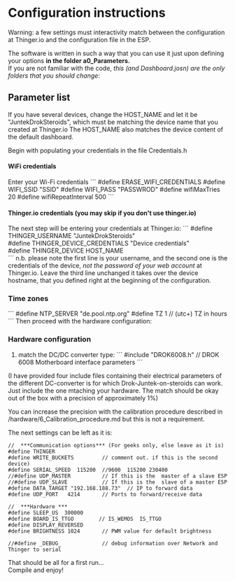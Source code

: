 # Configuration instructions
Warning: a few settings must interactivity match between the configuration at Thinger.io and the configuration file in the ESP.

The software is written in such a way that you can use it just upon defining your options **in the folder a0_Parameters.**  
If you are not familiar with the code, *this (and Dashboard.josn) are the only folders that you should change*:  

## Parameter list
If you have several devices, change the HOST_NAME and let it be "JuntekDrokSteroids", which must be matching the device name that you created at Thinger.io
The HOST_NAME also matches the device content of the default dashboard.  

Begin with populating your credentials in the file Credentials.h
#### WiFi credentials
 
Enter your Wi-Fi credentials 
´´´
#define ERASE_WIFI_CREDENTIALS 
#define WIFI_SSID          "SSID"
#define WIFI_PASS          "PASSWROD"
#define wifiMaxTries       20
#define wifiRepeatInterval 500
´´´


#### Thinger.io credentials (you may skip if you don't use thinger.io)
The next step will be entering your credentials at Thinger.io:
´´´
#define THINGER_USERNAME           "JuntekDrokSteroids"       
#define THINGER_DEVICE_CREDENTIALS "Device credentials"    
#define THINGER_DEVICE HOST_NAME   
´´´
n.b. please note the first line is your username, and the second one is the credentials of the device, *not the password of your web account* at Thinger.io.
Leave the third line unchanged it takes over the device hostname, that you defined right at the beginning of the configuration.


### Time zones
´´´
#define NTP_SERVER "de.pool.ntp.org"
#define TZ   1                              // (utc+) TZ in hours
´´´
Then proceed with the hardware configuration:
### Hardware configuration

1) match the DC/DC converter type:
´´´
#include "DROK6008.h"   // DROK 6008 Motherboard interface parameters
´´´

(I have provided four include files containing their electrical parameters of the different DC-converter is for which Drok-Juntek-on-steroids can work.  
Just include the one mtaching your hardware. 
The match should be okay out of the box with a precision of approximately 1%) 

You can increase the precision with the calibration procedure described in /hardware/6_Calibration_procedure.md but this is not a requirement.

The next settings can be left as it is:

```
//  ***Communication options*** (For geeks only, else leave as it is)
#define THINGER
#define WRITE_BUCKETS         // comment out. if this is the second device)
#define SERIAL_SPEED  115200  //9600  115200 230400
//#define UDP_MASTER          // If this is the  master of a slave ESP
//#define UDP_SLAVE           // If this is the  slave of a master ESP
#define DATA_TARGET "192.168.188.73"  // IP to forward data
#define UDP_PORT   4214       // Ports to forward/receive data

//  ***Hardware ***
#define SLEEP_US  300000
#define BOARD_IS_TTGO        // IS_WEMOS  IS_TTGO
#define DISPLAY_REVERSED
#define BRIGHTNESS 1024       // PWM value for default brightness 

//#define _DEBUG_             // debug information over Network and Thinger to serial
```


That should be all for a first run...  
Compile and enjoy!
